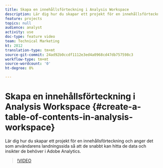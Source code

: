 ```yaml
---
title: Skapa en innehållsförteckning i Analysis Workspace
description: Lär dig hur du skapar ett projekt för en innehållsförteckning och anger det som användarens landningssida så att de snabbt kan hitta de data och insikter de behöver i Adobe Analytics.
feature: projects
topics: null
audience: analyst
activity: use
doc-type: feature video
team: Technical Marketing
kt: 2812
translation-type: tm+mt
source-git-commit: 24ad92b0ccdf1112e3ed4a0968cd47db757598c3
workflow-type: tm+mt
source-wordcount: '0'
ht-degree: 0%

---
```



# Skapa en innehållsförteckning i Analysis Workspace {#create-a-table-of-contents-in-analysis-workspace}

Lär dig hur du skapar ett projekt för en innehållsförteckning och anger det som användarens landningssida så att de snabbt kan hitta de data och insikter de behöver i Adobe Analytics.

>[!VIDEO](https://video.tv.adobe.com/v/26990/?quality=12)
